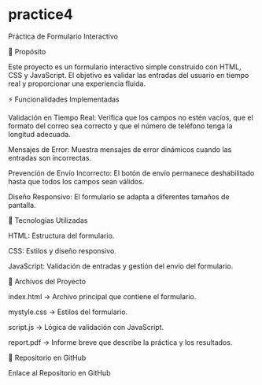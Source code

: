 # practice4
Práctica de Formulario Interactivo

📌 Propósito

Este proyecto es un formulario interactivo simple construido con HTML, CSS y JavaScript. El objetivo es validar las entradas del usuario en tiempo real y proporcionar una experiencia fluida.

⚡ Funcionalidades Implementadas

Validación en Tiempo Real: Verifica que los campos no estén vacíos, que el formato del correo sea correcto y que el número de teléfono tenga la longitud adecuada.

Mensajes de Error: Muestra mensajes de error dinámicos cuando las entradas son incorrectas.

Prevención de Envío Incorrecto: El botón de envío permanece deshabilitado hasta que todos los campos sean válidos.

Diseño Responsivo: El formulario se adapta a diferentes tamaños de pantalla.

🚀 Tecnologías Utilizadas

HTML: Estructura del formulario.

CSS: Estilos y diseño responsivo.

JavaScript: Validación de entradas y gestión del envío del formulario.

📂 Archivos del Proyecto

index.html → Archivo principal que contiene el formulario.

mystyle.css → Estilos del formulario.

script.js → Lógica de validación con JavaScript.

report.pdf → Informe breve que describe la práctica y los resultados.

🔗 Repositorio en GitHub

Enlace al Repositorio en GitHub
